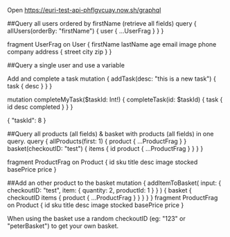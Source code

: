 Open https://euri-test-api-phflgvcuay.now.sh/graphql

##Query all users ordered by firstName (retrieve all fields)
query {
  allUsers(orderBy: "firstName") {
    user {
      ...UserFrag
    }
  }
}

fragment UserFrag on User {
  firstName
  lastName
  age
  email
  image
  phone
  company
  address {
    street
    city
    zip
  }
}

##Query a single user and use a variable

Add and complete a task
mutation {
  addTask(desc: "this is a new task") {
    task {
      desc
    }
  }
}

mutation completeMyTask($taskId: Int!) {
  completeTask(id: $taskId) {
    task {
      id
      desc
      completed
    }
  }
}

{
  "taskId": 8
}

##Query all products (all fields) & basket with products (all fields) in one query.
query {
  allProducts(first: 1) {
    product {
      ...ProductFrag
    }
  }
  basket(checkoutID: "test") {
    items {
      id
      product {
        ...ProductFrag
      }
    }
  }
}

fragment ProductFrag on Product {
  id
  sku
  title
  desc
  image
  stocked
  basePrice
  price
}


##Add an other product to the basket
mutation {
  addItemToBasket(
    input: { checkoutID: "test", item: { quantity: 2, productId: 1 } }
  ) {
    basket {
      checkoutID
      items {
        product {
          ...ProductFrag
        }
      }
    }
  }
}
fragment ProductFrag on Product {
  id
  sku
  title
  desc
  image
  stocked
  basePrice
  price
}


When using the basket use a random checkoutID (eg: "123" or "peterBasket") to get your own basket.

